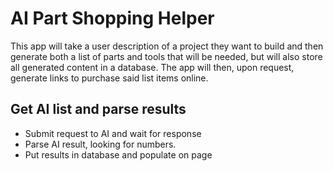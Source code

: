 # AI Part Shopping Helper
This app will take a user description of a project they want to build and then generate both a list of parts and tools that will be needed, but will also store all generated content in a database. The app will then, upon request, generate links to purchase said list items online.

## Get AI list and parse results
- Submit request to AI and wait for response
- Parse AI result, looking for numbers.
- Put results in database and populate on page